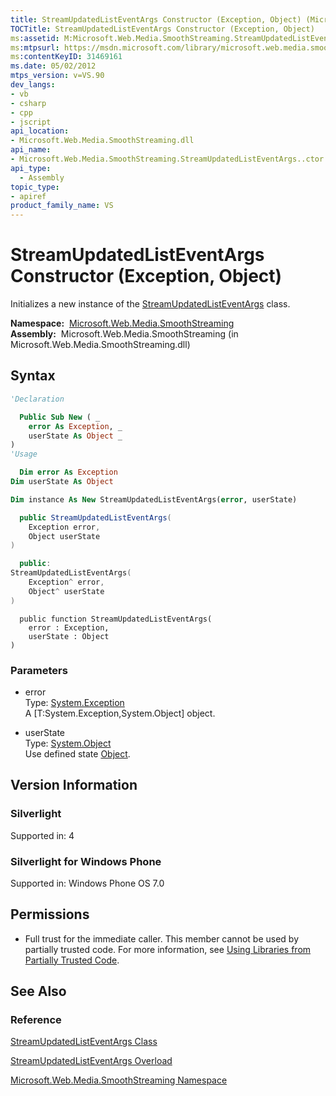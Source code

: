 ```yaml
---
title: StreamUpdatedListEventArgs Constructor (Exception, Object) (Microsoft.Web.Media.SmoothStreaming)
TOCTitle: StreamUpdatedListEventArgs Constructor (Exception, Object)
ms:assetid: M:Microsoft.Web.Media.SmoothStreaming.StreamUpdatedListEventArgs.#ctor(System.Exception,System.Object)
ms:mtpsurl: https://msdn.microsoft.com/library/microsoft.web.media.smoothstreaming.streamupdatedlisteventargs.streamupdatedlisteventargs(v=VS.90)
ms:contentKeyID: 31469161
ms.date: 05/02/2012
mtps_version: v=VS.90
dev_langs:
- vb
- csharp
- cpp
- jscript
api_location:
- Microsoft.Web.Media.SmoothStreaming.dll
api_name:
- Microsoft.Web.Media.SmoothStreaming.StreamUpdatedListEventArgs..ctor
api_type:
  - Assembly
topic_type:
- apiref
product_family_name: VS
---
```


# StreamUpdatedListEventArgs Constructor (Exception, Object)

Initializes a new instance of the [StreamUpdatedListEventArgs](streamupdatedlisteventargs-class-microsoft-web-media-smoothstreaming_1.md) class.

**Namespace:**  [Microsoft.Web.Media.SmoothStreaming](microsoft-web-media-smoothstreaming-namespace_1.md)  
**Assembly:**  Microsoft.Web.Media.SmoothStreaming (in Microsoft.Web.Media.SmoothStreaming.dll)

## Syntax

```vb
'Declaration

  Public Sub New ( _
    error As Exception, _
    userState As Object _
)
'Usage

  Dim error As Exception
Dim userState As Object

Dim instance As New StreamUpdatedListEventArgs(error, userState)
```

```csharp
  public StreamUpdatedListEventArgs(
    Exception error,
    Object userState
)
```

```cpp
  public:
StreamUpdatedListEventArgs(
    Exception^ error, 
    Object^ userState
)
```

```jscript
  public function StreamUpdatedListEventArgs(
    error : Exception, 
    userState : Object
)
```

### Parameters

  - error  
    Type: [System.Exception](https://msdn.microsoft.com/library/c18k6c59)  
    A \[T:System.Exception,System.Object\] object.  

<!-- end list -->

  - userState  
    Type: [System.Object](https://msdn.microsoft.com/library/e5kfa45b)  
    Use defined state [Object](https://msdn.microsoft.com/library/e5kfa45b).  

## Version Information

### Silverlight

Supported in: 4  

### Silverlight for Windows Phone

Supported in: Windows Phone OS 7.0  

## Permissions

  - Full trust for the immediate caller. This member cannot be used by partially trusted code. For more information, see [Using Libraries from Partially Trusted Code](https://msdn.microsoft.com/library/8skskf63).

## See Also

### Reference

[StreamUpdatedListEventArgs Class](streamupdatedlisteventargs-class-microsoft-web-media-smoothstreaming_1.md)

[StreamUpdatedListEventArgs Overload](streamupdatedlisteventargs-constructor-microsoft-web-media-smoothstreaming_1.md)

[Microsoft.Web.Media.SmoothStreaming Namespace](microsoft-web-media-smoothstreaming-namespace_1.md)
